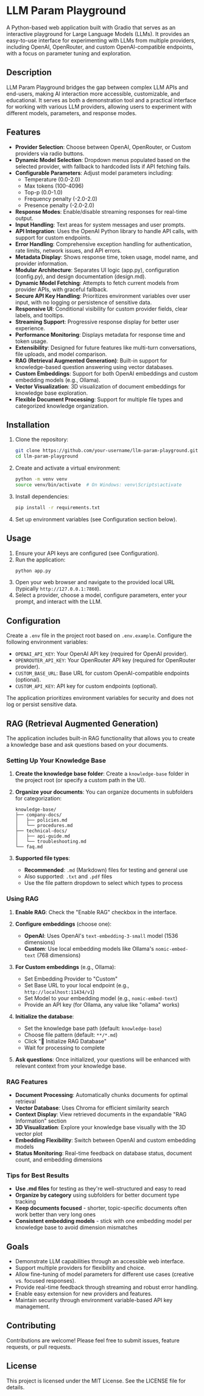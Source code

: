 # LLM Param Playground

A Python-based web application built with Gradio that serves as an interactive playground for Large Language Models (LLMs). It provides an easy-to-use interface for experimenting with LLMs from multiple providers, including OpenAI, OpenRouter, and custom OpenAI-compatible endpoints, with a focus on parameter tuning and exploration.

## Description

LLM Param Playground bridges the gap between complex LLM APIs and end-users, making AI interaction more accessible, customizable, and educational. It serves as both a demonstration tool and a practical interface for working with various LLM providers, allowing users to experiment with different models, parameters, and response modes.

## Features

- **Provider Selection**: Choose between OpenAI, OpenRouter, or Custom providers via radio buttons.
- **Dynamic Model Selection**: Dropdown menus populated based on the selected provider, with fallback to hardcoded lists if API fetching fails.
- **Configurable Parameters**: Adjust model parameters including:
  - Temperature (0.0-2.0)
  - Max tokens (100-4096)
  - Top-p (0.0-1.0)
  - Frequency penalty (-2.0-2.0)
  - Presence penalty (-2.0-2.0)
- **Response Modes**: Enable/disable streaming responses for real-time output.
- **Input Handling**: Text areas for system messages and user prompts.
- **API Integration**: Uses the OpenAI Python library to handle API calls, with support for custom endpoints.
- **Error Handling**: Comprehensive exception handling for authentication, rate limits, network issues, and API errors.
- **Metadata Display**: Shows response time, token usage, model name, and provider information.
- **Modular Architecture**: Separates UI logic (app.py), configuration (config.py), and design documentation (design.md).
- **Dynamic Model Fetching**: Attempts to fetch current models from provider APIs, with graceful fallback.
- **Secure API Key Handling**: Prioritizes environment variables over user input, with no logging or persistence of sensitive data.
- **Responsive UI**: Conditional visibility for custom provider fields, clear labels, and tooltips.
- **Streaming Support**: Progressive response display for better user experience.
- **Performance Monitoring**: Displays metadata for response time and token usage.
- **Extensibility**: Designed for future features like multi-turn conversations, file uploads, and model comparison.
- **RAG (Retrieval Augmented Generation)**: Built-in support for knowledge-based question answering using vector databases.
- **Custom Embeddings**: Support for both OpenAI embeddings and custom embedding models (e.g., Ollama).
- **Vector Visualization**: 3D visualization of document embeddings for knowledge base exploration.
- **Flexible Document Processing**: Support for multiple file types and categorized knowledge organization.

## Installation

1. Clone the repository:
   ```bash
   git clone https://github.com/your-username/llm-param-playground.git
   cd llm-param-playground
   ```

2. Create and activate a virtual environment:
   ```bash
   python -m venv venv
   source venv/bin/activate  # On Windows: venv\Scripts\activate
   ```

3. Install dependencies:
   ```bash
   pip install -r requirements.txt
   ```

4. Set up environment variables (see Configuration section below).

## Usage

1. Ensure your API keys are configured (see Configuration).
2. Run the application:
   ```bash
   python app.py
   ```
3. Open your web browser and navigate to the provided local URL (typically `http://127.0.0.1:7860`).
4. Select a provider, choose a model, configure parameters, enter your prompt, and interact with the LLM.

## Configuration

Create a `.env` file in the project root based on `.env.example`. Configure the following environment variables:

- `OPENAI_API_KEY`: Your OpenAI API key (required for OpenAI provider).
- `OPENROUTER_API_KEY`: Your OpenRouter API key (required for OpenRouter provider).
- `CUSTOM_BASE_URL`: Base URL for custom OpenAI-compatible endpoints (optional).
- `CUSTOM_API_KEY`: API key for custom endpoints (optional).

The application prioritizes environment variables for security and does not log or persist sensitive data.

## RAG (Retrieval Augmented Generation)

The application includes built-in RAG functionality that allows you to create a knowledge base and ask questions based on your documents.

### Setting Up Your Knowledge Base

1. **Create the knowledge base folder**: Create a `knowledge-base` folder in the project root (or specify a custom path in the UI).

2. **Organize your documents**: You can organize documents in subfolders for categorization:
   ```
   knowledge-base/
   ├── company-docs/
   │   ├── policies.md
   │   └── procedures.md
   ├── technical-docs/
   │   ├── api-guide.md
   │   └── troubleshooting.md
   └── faq.md
   ```

3. **Supported file types**:
   - **Recommended**: `.md` (Markdown) files for testing and general use
   - Also supported: `.txt` and `.pdf` files
   - Use the file pattern dropdown to select which types to process

### Using RAG

1. **Enable RAG**: Check the "Enable RAG" checkbox in the interface.

2. **Configure embeddings** (choose one):
   - **OpenAI**: Uses OpenAI's `text-embedding-3-small` model (1536 dimensions)
   - **Custom**: Use local embedding models like Ollama's `nomic-embed-text` (768 dimensions)

3. **For Custom embeddings** (e.g., Ollama):
   - Set Embedding Provider to "Custom"
   - Set Base URL to your local endpoint (e.g., `http://localhost:11434/v1`)
   - Set Model to your embedding model (e.g., `nomic-embed-text`)
   - Provide an API key (for Ollama, any value like "ollama" works)

4. **Initialize the database**:
   - Set the knowledge base path (default: `knowledge-base`)
   - Choose file pattern (default: `**/*.md`)
   - Click "🚀 Initialize RAG Database"
   - Wait for processing to complete

5. **Ask questions**: Once initialized, your questions will be enhanced with relevant context from your knowledge base.

### RAG Features

- **Document Processing**: Automatically chunks documents for optimal retrieval
- **Vector Database**: Uses Chroma for efficient similarity search
- **Context Display**: View retrieved documents in the expandable "RAG Information" section
- **3D Visualization**: Explore your knowledge base visually with the 3D vector plot
- **Embedding Flexibility**: Switch between OpenAI and custom embedding models
- **Status Monitoring**: Real-time feedback on database status, document count, and embedding dimensions

### Tips for Best Results

- **Use .md files** for testing as they're well-structured and easy to read
- **Organize by category** using subfolders for better document type tracking
- **Keep documents focused** - shorter, topic-specific documents often work better than very long ones
- **Consistent embedding models** - stick with one embedding model per knowledge base to avoid dimension mismatches

## Goals

- Demonstrate LLM capabilities through an accessible web interface.
- Support multiple providers for flexibility and choice.
- Allow fine-tuning of model parameters for different use cases (creative vs. focused responses).
- Provide real-time feedback through streaming and robust error handling.
- Enable easy extension for new providers and features.
- Maintain security through environment variable-based API key management.

## Contributing

Contributions are welcome! Please feel free to submit issues, feature requests, or pull requests.

## License

This project is licensed under the MIT License. See the LICENSE file for details.